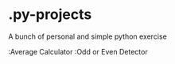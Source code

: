 # .py-projects
A bunch of personal and simple python exercise 

:Average Calculator
:Odd or Even Detector  
